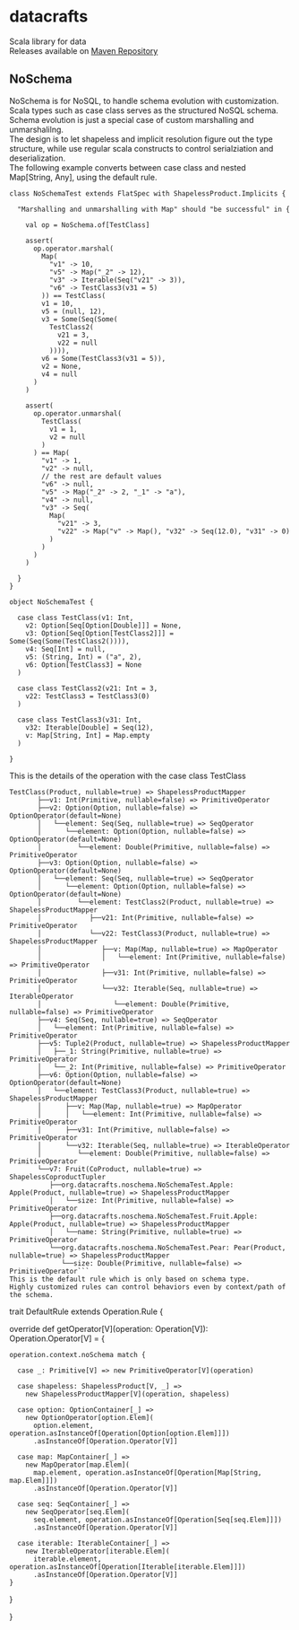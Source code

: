 # datacrafts
Scala library for data<br/>
Releases available on [Maven Repository](https://mvnrepository.com/artifact/org.datacrafts)

## NoSchema
NoSchema is for NoSQL, to handle schema evolution with customization.
Scala types such as case class serves as the structured NoSQL schema.
Schema evolution is just a special case of custom marshalling and unmarshalilng.<br/>
The design is to let shapeless and implicit resolution figure out the type structure,
while use regular scala constructs to control serialziation and deserialization.<br/>
The following example converts between case class and nested Map[String, Any],
using the default rule.
```
class NoSchemaTest extends FlatSpec with ShapelessProduct.Implicits {

  "Marshalling and unmarshalling with Map" should "be successful" in {

    val op = NoSchema.of[TestClass]

    assert(
      op.operator.marshal(
        Map(
          "v1" -> 10,
          "v5" -> Map("_2" -> 12),
          "v3" -> Iterable(Seq("v21" -> 3)),
          "v6" -> TestClass3(v31 = 5)
        )) == TestClass(
        v1 = 10,
        v5 = (null, 12),
        v3 = Some(Seq(Some(
          TestClass2(
            v21 = 3,
            v22 = null
          )))),
        v6 = Some(TestClass3(v31 = 5)),
        v2 = None,
        v4 = null
      )
    )

    assert(
      op.operator.unmarshal(
        TestClass(
          v1 = 1,
          v2 = null
        )
      ) == Map(
        "v1" -> 1,
        "v2" -> null,
        // the rest are default values
        "v6" -> null,
        "v5" -> Map("_2" -> 2, "_1" -> "a"),
        "v4" -> null,
        "v3" -> Seq(
          Map(
            "v21" -> 3,
            "v22" -> Map("v" -> Map(), "v32" -> Seq(12.0), "v31" -> 0)
          )
        )
      )
    )

  }
}

object NoSchemaTest {

  case class TestClass(v1: Int,
    v2: Option[Seq[Option[Double]]] = None,
    v3: Option[Seq[Option[TestClass2]]] = Some(Seq(Some(TestClass2()))),
    v4: Seq[Int] = null,
    v5: (String, Int) = ("a", 2),
    v6: Option[TestClass3] = None
  )

  case class TestClass2(v21: Int = 3,
    v22: TestClass3 = TestClass3(0)
  )

  case class TestClass3(v31: Int,
    v32: Iterable[Double] = Seq(12),
    v: Map[String, Int] = Map.empty
  )

}

```
This is the details of the operation with the case class TestClass
```
TestClass(Product, nullable=true) => ShapelessProductMapper
       ├──v1: Int(Primitive, nullable=false) => PrimitiveOperator
       ├──v2: Option(Option, nullable=false) => OptionOperator(default=None)
       │   └──element: Seq(Seq, nullable=true) => SeqOperator
       │      └──element: Option(Option, nullable=false) => OptionOperator(default=None)
       │         └──element: Double(Primitive, nullable=false) => PrimitiveOperator
       ├──v3: Option(Option, nullable=false) => OptionOperator(default=None)
       │   └──element: Seq(Seq, nullable=true) => SeqOperator
       │      └──element: Option(Option, nullable=false) => OptionOperator(default=None)
       │         └──element: TestClass2(Product, nullable=true) => ShapelessProductMapper
       │            ├──v21: Int(Primitive, nullable=false) => PrimitiveOperator
       │            └──v22: TestClass3(Product, nullable=true) => ShapelessProductMapper
       │               ├──v: Map(Map, nullable=true) => MapOperator
       │               │   └──element: Int(Primitive, nullable=false) => PrimitiveOperator
       │               ├──v31: Int(Primitive, nullable=false) => PrimitiveOperator
       │               └──v32: Iterable(Seq, nullable=true) => IterableOperator
       │                  └──element: Double(Primitive, nullable=false) => PrimitiveOperator
       ├──v4: Seq(Seq, nullable=true) => SeqOperator
       │   └──element: Int(Primitive, nullable=false) => PrimitiveOperator
       ├──v5: Tuple2(Product, nullable=true) => ShapelessProductMapper
       │   ├──_1: String(Primitive, nullable=true) => PrimitiveOperator
       │   └──_2: Int(Primitive, nullable=false) => PrimitiveOperator
       ├──v6: Option(Option, nullable=false) => OptionOperator(default=None)
       │   └──element: TestClass3(Product, nullable=true) => ShapelessProductMapper
       │      ├──v: Map(Map, nullable=true) => MapOperator
       │      │   └──element: Int(Primitive, nullable=false) => PrimitiveOperator
       │      ├──v31: Int(Primitive, nullable=false) => PrimitiveOperator
       │      └──v32: Iterable(Seq, nullable=true) => IterableOperator
       │         └──element: Double(Primitive, nullable=false) => PrimitiveOperator
       └──v7: Fruit(CoProduct, nullable=true) => ShapelessCoproductTupler
          ├──org.datacrafts.noschema.NoSchemaTest.Apple: Apple(Product, nullable=true) => ShapelessProductMapper
          │   └──size: Int(Primitive, nullable=false) => PrimitiveOperator
          ├──org.datacrafts.noschema.NoSchemaTest.Fruit.Apple: Apple(Product, nullable=true) => ShapelessProductMapper
          │   └──name: String(Primitive, nullable=true) => PrimitiveOperator
          └──org.datacrafts.noschema.NoSchemaTest.Pear: Pear(Product, nullable=true) => ShapelessProductMapper
             └──size: Double(Primitive, nullable=false) => PrimitiveOperator```
This is the default rule which is only based on schema type.
Highly customized rules can control behaviors even by context/path of the schema.
```
trait DefaultRule extends Operation.Rule {

  override def getOperator[V](operation: Operation[V]): Operation.Operator[V] = {

    operation.context.noSchema match {

      case _: Primitive[V] => new PrimitiveOperator[V](operation)

      case shapeless: ShapelessProduct[V, _] =>
        new ShapelessProductMapper[V](operation, shapeless)

      case option: OptionContainer[_] =>
        new OptionOperator[option.Elem](
          option.element, operation.asInstanceOf[Operation[Option[option.Elem]]])
          .asInstanceOf[Operation.Operator[V]]

      case map: MapContainer[_] =>
        new MapOperator[map.Elem](
          map.element, operation.asInstanceOf[Operation[Map[String, map.Elem]]])
          .asInstanceOf[Operation.Operator[V]]

      case seq: SeqContainer[_] =>
        new SeqOperator[seq.Elem](
          seq.element, operation.asInstanceOf[Operation[Seq[seq.Elem]]])
          .asInstanceOf[Operation.Operator[V]]

      case iterable: IterableContainer[_] =>
        new IterableOperator[iterable.Elem](
          iterable.element, operation.asInstanceOf[Operation[Iterable[iterable.Elem]]])
          .asInstanceOf[Operation.Operator[V]]
    }
  }

}
```

